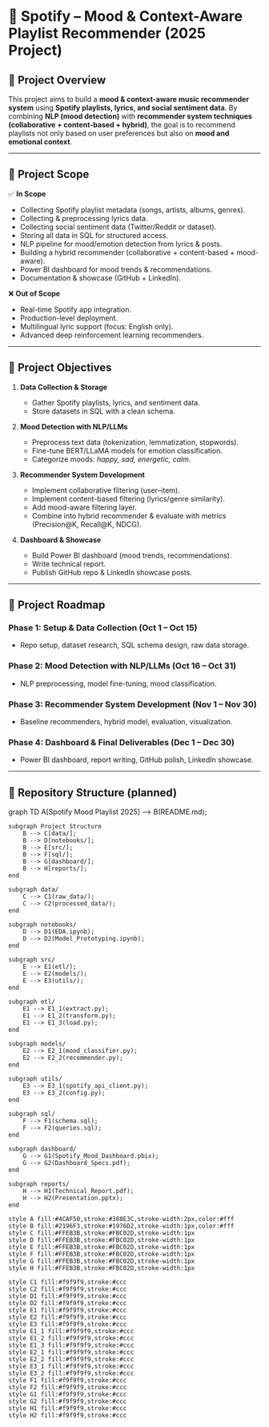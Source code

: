 # 🎵 Spotify – Mood & Context-Aware Playlist Recommender (2025 Project)  

## 📌 Project Overview  
This project aims to build a **mood & context-aware music recommender system** using **Spotify playlists, lyrics, and social sentiment data**. By combining **NLP (mood detection)** with **recommender system techniques (collaborative + content-based + hybrid)**, the goal is to recommend playlists not only based on user preferences but also on **mood and emotional context**.  

---

## 🎯 Project Scope  

✅ **In Scope**  
- Collecting Spotify playlist metadata (songs, artists, albums, genres).  
- Collecting & preprocessing lyrics data.  
- Collecting social sentiment data (Twitter/Reddit or dataset).  
- Storing all data in SQL for structured access.  
- NLP pipeline for mood/emotion detection from lyrics & posts.  
- Building a hybrid recommender (collaborative + content-based + mood-aware).  
- Power BI dashboard for mood trends & recommendations.  
- Documentation & showcase (GitHub + LinkedIn).  

❌ **Out of Scope**  
- Real-time Spotify app integration.  
- Production-level deployment.  
- Multilingual lyric support (focus: English only).  
- Advanced deep reinforcement learning recommenders.  

---

## 🎯 Project Objectives  

1. **Data Collection & Storage**  
   - Gather Spotify playlists, lyrics, and sentiment data.  
   - Store datasets in SQL with a clean schema.  

2. **Mood Detection with NLP/LLMs**  
   - Preprocess text data (tokenization, lemmatization, stopwords).  
   - Fine-tune BERT/LLaMA models for emotion classification.  
   - Categorize moods: *happy, sad, energetic, calm*.  

3. **Recommender System Development**  
   - Implement collaborative filtering (user–item).  
   - Implement content-based filtering (lyrics/genre similarity).  
   - Add mood-aware filtering layer.  
   - Combine into hybrid recommender & evaluate with metrics (Precision@K, Recall@K, NDCG).  

4. **Dashboard & Showcase**  
   - Build Power BI dashboard (mood trends, recommendations).  
   - Write technical report.  
   - Publish GitHub repo & LinkedIn showcase posts.  

---

## 📌 Project Roadmap  

### Phase 1: Setup & Data Collection (Oct 1 – Oct 15)  
- Repo setup, dataset research, SQL schema design, raw data storage.  

### Phase 2: Mood Detection with NLP/LLMs (Oct 16 – Oct 31)  
- NLP preprocessing, model fine-tuning, mood classification.  

### Phase 3: Recommender System Development (Nov 1 – Nov 30)  
- Baseline recommenders, hybrid model, evaluation, visualization.  

### Phase 4: Dashboard & Final Deliverables (Dec 1 – Dec 30)  
- Power BI dashboard, report writing, GitHub polish, LinkedIn showcase.  

---

## 📂 Repository Structure (planned)  
graph TD
    A[Spotify Mood Playlist 2025] --> B(README.md);

    subgraph Project Structure
        B --> C[data/];
        B --> D[notebooks/];
        B --> E[src/];
        B --> F[sql/];
        B --> G[dashboard/];
        B --> H[reports/];
    end

    subgraph data/
        C --> C1(raw_data/);
        C --> C2(processed_data/);
    end

    subgraph notebooks/
        D --> D1(EDA.ipynb);
        D --> D2(Model_Prototyping.ipynb);
    end

    subgraph src/
        E --> E1(etl/);
        E --> E2(models/);
        E --> E3(utils/);
    end

    subgraph etl/
        E1 --> E1_1(extract.py);
        E1 --> E1_2(transform.py);
        E1 --> E1_3(load.py);
    end

    subgraph models/
        E2 --> E2_1(mood_classifier.py);
        E2 --> E2_2(recommender.py);
    end

    subgraph utils/
        E3 --> E3_1(spotify_api_client.py);
        E3 --> E3_2(config.py);
    end

    subgraph sql/
        F --> F1(schema.sql);
        F --> F2(queries.sql);
    end

    subgraph dashboard/
        G --> G1(Spotify_Mood_Dashboard.pbix);
        G --> G2(Dashboard_Specs.pdf);
    end

    subgraph reports/
        H --> H1(Technical_Report.pdf);
        H --> H2(Presentation.pptx);
    end

    style A fill:#4CAF50,stroke:#388E3C,stroke-width:2px,color:#fff
    style B fill:#2196F3,stroke:#1976D2,stroke-width:1px,color:#fff
    style C fill:#FFEB3B,stroke:#FBC02D,stroke-width:1px
    style D fill:#FFEB3B,stroke:#FBC02D,stroke-width:1px
    style E fill:#FFEB3B,stroke:#FBC02D,stroke-width:1px
    style F fill:#FFEB3B,stroke:#FBC02D,stroke-width:1px
    style G fill:#FFEB3B,stroke:#FBC02D,stroke-width:1px
    style H fill:#FFEB3B,stroke:#FBC02D,stroke-width:1px

    style C1 fill:#f9f9f9,stroke:#ccc
    style C2 fill:#f9f9f9,stroke:#ccc
    style D1 fill:#f9f9f9,stroke:#ccc
    style D2 fill:#f9f9f9,stroke:#ccc
    style E1 fill:#f9f9f9,stroke:#ccc
    style E2 fill:#f9f9f9,stroke:#ccc
    style E3 fill:#f9f9f9,stroke:#ccc
    style E1_1 fill:#f9f9f9,stroke:#ccc
    style E1_2 fill:#f9f9f9,stroke:#ccc
    style E1_3 fill:#f9f9f9,stroke:#ccc
    style E2_1 fill:#f9f9f9,stroke:#ccc
    style E2_2 fill:#f9f9f9,stroke:#ccc
    style E3_1 fill:#f9f9f9,stroke:#ccc
    style E3_2 fill:#f9f9f9,stroke:#ccc
    style F1 fill:#f9f9f9,stroke:#ccc
    style F2 fill:#f9f9f9,stroke:#ccc
    style G1 fill:#f9f9f9,stroke:#ccc
    style G2 fill:#f9f9f9,stroke:#ccc
    style H1 fill:#f9f9f9,stroke:#ccc
    style H2 fill:#f9f9f9,stroke:#ccc
